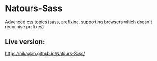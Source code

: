 # Natours-Sass
Advenced css topics (sass, prefixing, supporting browsers which doesn't recognise prefixes)


## Live version:
https://nikaakin.github.io/Natours-Sass/
